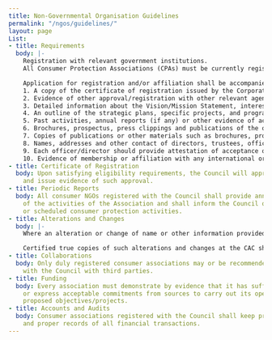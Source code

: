 ```yaml
---
title: Non-Governmental Organisation Guidelines
permalink: "/ngos/guidelines/"
layout: page
List:
- title: Requirements
  body: |-
    Registration with relevant government institutions.
    All Consumer Protection Associations (CPAs) must be currently registered non-profit organisations connected or registered in accordance with the law.

    Application for registration and/or affiliation shall be accompanied by:
    1. A copy of the certificate of registration issued by the Corporate Affairs Commission (CAC) or other acceptable evidence of legal status.
    2. Evidence of other approval/registration with other relevant agencies, where applicable.
    3. Detailed information about the Vision/Mission Statement, interests and geographical scope/reach.
    4. An outline of the strategic plans, specific projects, and programmes of the association.
    5. Past activities, annual reports (if any) or other evidence of activities/engagements.
    6. Brochures, prospectus, press clippings and publications of the organization.
    7. Copies of publications or other materials such as brochures, prospectus, flyers, posters or press statements/coverage.
    8. Names, addresses and other contact of directors, trustees, officers or key advisers of the association.
    9. Each officer/director should provide attestation of acceptance of the role.
    10. Evidence of membership or affiliation with any international or other bodies
- title: Certificate of Registration
  body: Upon satisfying eligibility requirements, the Council will approve the application
    and issue evidence of such approval.
- title: Periodic Reports
  body: All consumer NGOs registered with the Council shall provide annual reports
    of the activities of the Association and shall inform the Council of any proposed
    or scheduled consumer protection activities.
- title: Alterations and Changes
  body: |-
    Where an alteration or change of name or other information provided to the Council, such as, nomenclature, officers, directors, trustees, key advisers occur, the association shall notify the Council within 14 days of such changes or risk invalidation of registration.

    Certified true copies of such alterations and changes at the CAC should also be forwarded to the Council, where applicable.
- title: Collaborations
  body: Only duly registered consumer associations may or be recommended to collaborate
    with the Council with third parties.
- title: Funding
  body: Every association must demonstrate by evidence that it has sufficient funds
    or express acceptable commitments from sources to carry out its operations and
    proposed objectives/projects.
- title: Accounts and Audits
  body: Consumer associations registered with the Council shall keep proper accounts
    and proper records of all financial transactions.
---
```


